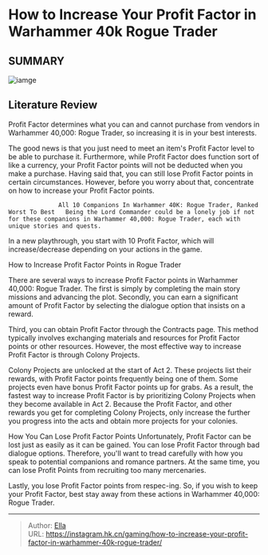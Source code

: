 # How to Increase Your Profit Factor in Warhammer 40k Rogue Trader


## SUMMARY 

![iamge](https://static1.srcdn.com/wordpress/wp-content/uploads/2024/01/how-to-increase-your-profit-factor-in-warhammer-40k-rogue-trader.jpg)

## Literature Review

Profit Factor determines what you can and cannot purchase from vendors in Warhammer 40,000: Rogue Trader, so increasing it is in your best interests.





The good news is that you just need to meet an item&#39;s Profit Factor level to be able to purchase it. Furthermore, while Profit Factor does function sort of like a currency, your Profit Factor points will not be deducted when you make a purchase. Having said that, you can still lose Profit Factor points in certain circumstances. However, before you worry about that, concentrate on how to increase your Profit Factor points.




                  All 10 Companions In Warhammer 40K: Rogue Trader, Ranked Worst To Best   Being the Lord Commander could be a lonely job if not for these companions in Warhammer 40,000: Rogue Trader, each with unique stories and quests.   



In a new playthrough, you start with 10 Profit Factor, which will increase/decrease depending on your actions in the game.





 How to Increase Profit Factor Points in Rogue Trader 
          

There are several ways to increase Profit Factor points in Warhammer 40,000: Rogue Trader. The first is simply by completing the main story missions and advancing the plot. Secondly, you can earn a significant amount of Profit Factor by selecting the dialogue option that insists on a reward.




Third, you can obtain Profit Factor through the Contracts page. This method typically involves exchanging materials and resources for Profit Factor points or other resources. However, the most effective way to increase Profit Factor is through Colony Projects.

Colony Projects are unlocked at the start of Act 2. These projects list their rewards, with Profit Factor points frequently being one of them. Some projects even have bonus Profit Factor points up for grabs. As a result, the fastest way to increase Profit Factor is by prioritizing Colony Projects when they become available in Act 2. Because the Profit Factor, and other rewards you get for completing Colony Projects, only increase the further you progress into the acts and obtain more projects for your colonies.

How You Can Lose Profit Factor Points
Unfortunately, Profit Factor can be lost just as easily as it can be gained. You can lose Profit Factor through bad dialogue options. Therefore, you&#39;ll want to tread carefully with how you speak to potential companions and romance partners. At the same time, you can lose Profit Points from recruiting too many mercenaries.




Lastly, you lose Profit Factor points from respec-ing. So, if you wish to keep your Profit Factor, best stay away from these actions in Warhammer 40,000: Rogue Trader.



---

> Author: [Ella](https://instagram.hk.cn/)  
> URL: https://instagram.hk.cn/gaming/how-to-increase-your-profit-factor-in-warhammer-40k-rogue-trader/  

